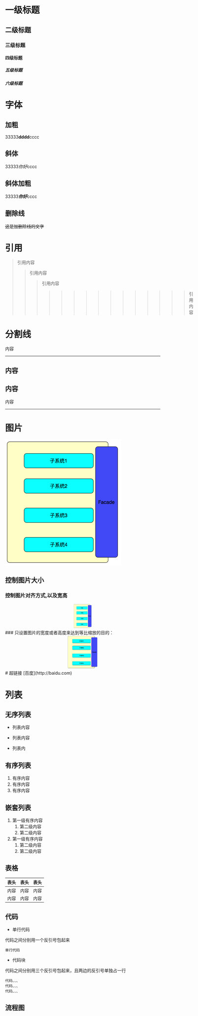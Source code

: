 #  一级标题
## 二级标题
###  三级标题
####  四级标题
#####  五级标题
#####  六级标题



# 字体
## 加粗
33333**dddd**cccc

## 斜体
33333*你好*cccc

## 斜体加粗
33333***你好***cccc

## 删除线
~~这是加删除线的文字~~


# 引用
> 引用内容
> > 引用内容
> > > 引用内容
> > >>>>>>>>>>>>> 引用内容

# 分割线
内容 
***
内容
---
内容
-----
内容
*******

# 图片
![图片](https://raw.githubusercontent.com/ReformSun/Resources/master/pictures/facade.png)
## 控制图片大小
### 控制图片对齐方式,以及宽高
<div align="center"><img width="60" height="80" src="https://raw.githubusercontent.com/ReformSun/Resources/master/pictures/facade.png"/></div>
### 只设置图片的宽度或者高度来达到等比缩放的目的：
<div align="center"><img width="100" src="https://raw.githubusercontent.com/ReformSun/Resources/master/pictures/facade.png"/></div>
# 超链接
[百度](http://baidu.com)


# 列表
## 无序列表
- 列表内容
+ 列表内容
* 列表内

## 有序列表
1. 有序内容
2. 有序内容
3. 有序内容

## 嵌套列表
1. 第一级有序内容
   1. 第二级内容 
   2. 第二级内容
2. 第一级有序内容
   1. 第二级内容 
   2. 第二级内容

## 表格

表头|表头|表头
---|:--:|---:
内容|内容|内容
内容|内容|内容

## 代码
- 单行代码

代码之间分别用一个反引号包起来

`单行代码`

- 代码块

代码之间分别用三个反引号包起来，且两边的反引号单独占一行

```
代码、、、
代码、、、
代码、、、
```

## 流程图
